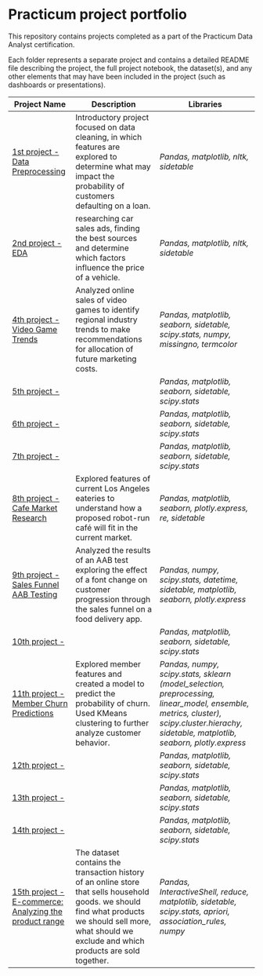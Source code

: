 # Practicum project portfolio

This repository contains projects completed as a part of the Practicum Data Analyst certification.

Each folder represents a separate project and contains a detailed README file describing the project, the full project notebook, the dataset(s), and any other elements that may have been included in the project (such as dashboards or presentations).


| Project Name | Description | Libraries |
|---|---|---|
|[1st project - Data Preprocessing](https://github.com/AviVolah/AviVolah/tree/Practicum/Projects/1st%20Project) | Introductory project focused on data cleaning, in which features are explored to determine what may impact the probability of customers defaulting on a loan.| *Pandas, matplotlib, nltk, sidetable*|
|[2nd project - EDA](https://github.com/AviVolah/AviVolah/tree/Practicum/Projects/2nd%20Project) | researching car sales ads, finding the best sources and determine which factors influence the price of a vehicle. | *Pandas, matplotlib, nltk, sidetable*|
|[4th project - Video Game Trends](https://github.com/AviVolah/AviVolah/tree/Practicum/Projects/4th%20Project) | Analyzed online sales of video games to identify regional industry trends to make recommendations for allocation of future marketing costs.| *Pandas, matplotlib, seaborn, sidetable, scipy.stats, numpy, missingno, termcolor*|
|[5th project - ]() | | *Pandas, matplotlib, seaborn, sidetable, scipy.stats*|
|[6th project - ]() | | *Pandas, matplotlib, seaborn, sidetable, scipy.stats*|
|[7th project - ]() | | *Pandas, matplotlib, seaborn, sidetable, scipy.stats*|
|[8th project - Cafe Market Research]() | Explored features of current Los Angeles eateries to understand how a proposed robot-run café will fit in the current market. |*Pandas, matplotlib, seaborn, plotly.express, re, sidetable*|
|[9th project - Sales Funnel AAB Testing]() | Analyzed the results of an AAB test exploring the effect of a font change on customer progression through the sales funnel on a food delivery app. |*Pandas, numpy, scipy.stats, datetime, sidetable, matplotlib, seaborn, plotly.express*|
|[10th project - ]() | | *Pandas, matplotlib, seaborn, sidetable, scipy.stats*|
|[11th project - Member Churn Predictions]() | Explored member features and created a model to predict the probability of churn. Used KMeans clustering to further analyze customer behavior. |*Pandas, numpy, scipy.stats, sklearn (model_selection, preprocessing, linear_model, ensemble, metrics, cluster), scipy.cluster.hierachy, sidetable, matplotlib, seaborn, plotly.express*|
|[12th project - ]() | | *Pandas, matplotlib, seaborn, sidetable, scipy.stats*|
|[13th project - ]() | | *Pandas, matplotlib, seaborn, sidetable, scipy.stats*|
|[14th project - ]() | | *Pandas, matplotlib, seaborn, sidetable, scipy.stats*|
|[15th project - E-commerce: Analyzing the product range](https://github.com/AviVolah/AviVolah/tree/Practicum/Projects/15th%20Project) | The dataset contains the transaction history of an online store that sells household goods. we should find what products we should sell more, what should we exclude and which products are sold together.| *Pandas, InteractiveShell, reduce, matplotlib, sidetable, scipy.stats, apriori, association_rules, numpy*|
